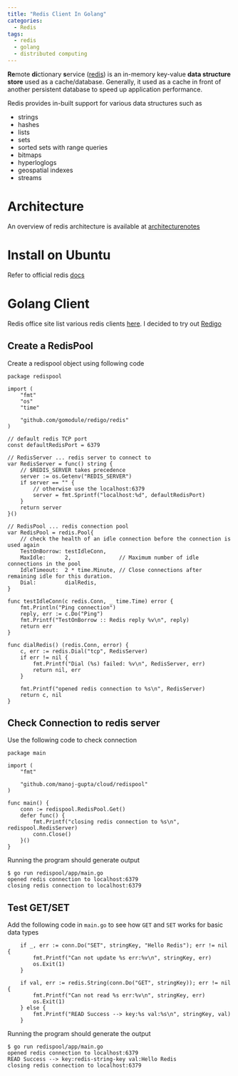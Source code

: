 ```yaml
---
title: "Redis Client In Golang"
categories:
  - Redis
tags:
  - redis
  - golang
  - distributed computing
---
```


**Re**mote **di**ctionary **s**ervice ([redis](https://redis.io/)) is an in-memory key-value **data structure store** used as a cache/database. Generally, it used as a cache in front of another persistent database to speed up application performance.

Redis provides in-built support for various data structures such as
* strings
* hashes
* lists
* sets
* sorted sets with range queries
* bitmaps
* hyperloglogs
* geospatial indexes
* streams

# Architecture

An overview of redis architecture is available at [architecturenotes](https://architecturenotes.co/redis/)

# Install on Ubuntu

Refer to official redis [docs](https://redis.io/docs/getting-started/installation/install-redis-on-linux/)


# Golang Client

Redis office site list various redis clients [here](https://redis.io/docs/clients/). I decided to try out [Redigo](https://github.com/gomodule/redigo)

## Create a RedisPool

Create a redispool object using following code

```
package redispool

import (
	"fmt"
	"os"
	"time"

	"github.com/gomodule/redigo/redis"
)

// default redis TCP port
const defaultRedisPort = 6379

// RedisServer ... redis server to connect to
var RedisServer = func() string {
	// $REDIS_SERVER takes precedence
	server := os.Getenv("REDIS_SERVER")
	if server == "" {
		// otherwise use the localhost:6379
		server = fmt.Sprintf("localhost:%d", defaultRedisPort)
	}
	return server
}()

// RedisPool ... redis connection pool
var RedisPool = redis.Pool{
	// check the health of an idle connection before the connection is used again
	TestOnBorrow: testIdleConn,
	MaxIdle:      2,               // Maximum number of idle connections in the pool
	IdleTimeout:  2 * time.Minute, // Close connections after remaining idle for this duration.
	Dial:         dialRedis,
}

func testIdleConn(c redis.Conn, _ time.Time) error {
	fmt.Println("Ping connection")
	reply, err := c.Do("Ping")
	fmt.Printf("TestOnBorrow :: Redis reply %v\n", reply)
	return err
}

func dialRedis() (redis.Conn, error) {
	c, err := redis.Dial("tcp", RedisServer)
	if err != nil {
		fmt.Printf("Dial (%s) failed: %v\n", RedisServer, err)
		return nil, err
	}

	fmt.Printf("opened redis connection to %s\n", RedisServer)
	return c, nil
}
```

## Check Connection to redis server
Use the following code to check connection

```
package main

import (
	"fmt"

	"github.com/manoj-gupta/cloud/redispool"
)

func main() {
	conn := redispool.RedisPool.Get()
	defer func() {
		fmt.Printf("closing redis connection to %s\n", redispool.RedisServer)
		conn.Close()
	}()
}
```

Running the program should generate output
```
$ go run redispool/app/main.go 
opened redis connection to localhost:6379
closing redis connection to localhost:6379
```


## Test GET/SET
Add the following code in `main.go` to see how `GET` and `SET` works for basic data types
```
	if _, err := conn.Do("SET", stringKey, "Hello Redis"); err != nil {
		fmt.Printf("Can not update %s err:%v\n", stringKey, err)
		os.Exit(1)
	}

	if val, err := redis.String(conn.Do("GET", stringKey)); err != nil {
		fmt.Printf("Can not read %s err:%v\n", stringKey, err)
		os.Exit(1)
	} else {
		fmt.Printf("READ Success --> key:%s val:%s\n", stringKey, val)
	}
```

Running the program should generate the output

```
$ go run redispool/app/main.go 
opened redis connection to localhost:6379
READ Success --> key:redis-string-key val:Hello Redis
closing redis connection to localhost:6379
```